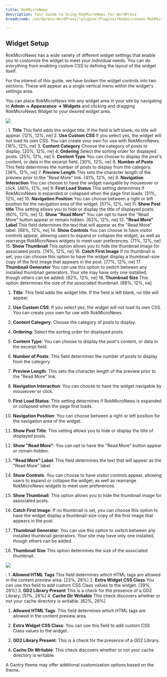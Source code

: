 ```yaml
---
title: RokMicroNews
description: Your Guide to Using RokMicroNews for WordPress
breadcrumb: /wordpress:WordPress/!plugins:Plugins/!Rokmicronews:RokMicroNews

---
```


Widget Setup
-----
RokMicroNews has a wide variety of different widget settings that enable you to customize the widget to meet your individual needs. You can do everything from enabling custom CSS to defining the layout of the widget itself. 

For the interest of this guide, we have broken the widget controls into two sections. These will appear as a single vertical menu within the widget's settings area.

You can place RokMicroNews into any widget area in your site by navigating to **Admin -> Appearance -> Widgets** and clicking and dragging RokMicroNews Widget to your desired widget area.

![][widget1]

:   1. **Title** This field adds the widget title. If the field is left blank, no title will appear. [12%, 12%, ne]
    2. **Use Custom CSS** If you select yes, the widget will not load its own CSS. You can create your own for use with RokMicroNews. [16%, 12%, ne]
    3. **Content Category** Choose the category of posts to display. [20%, 12%, ne]
    4. **Ordering** Select the sorting order for displayed posts. [25%, 12%, ne]
    5. **Content Type** You can choose to display the post's content, or data in the excerpt field. [30%, 12%, ne]
    6. **Number of Posts** This field determines the number of posts to display from the category. [36%, 12%, ne]
    7. **Preview Length** This sets the character length of the preview prior to the "Read More" link. [41%, 12%, ne]
    8. **Navigation Interaction** You can choose to have the widget navigable by mouseover or click. [46%, 12%, ne]
    9. **First Load Status** This setting determines if RokMicroNews is expanded or collapsed when the page first loads. [51%, 12%, ne]
    10. **Navigation Position** You can choose between a right or left position for the navigation area of the widget. [57%, 12%, ne]
    11. **Show Post title** This setting allows you to hide or display the title of displayed posts. [60%, 12%, ne]
    12. **Show "Read More"** You can opt to have the "Read More" button appear or remain hidden. [63%, 12%, ne]
    13. **"Read More" Label** This field determines the text that will appear as the "Read More" label. [68%, 12%, ne]
    14. **Show Controls** You can choose to have visitor controls appear, allowing users to expand or collapse the widget, as well as rearrange RokMicroNews widgets to meet user preferences. [71%, 12%, ne]
    15. **Show Thumbnail** This option allows you to hide the thumbnail image for associated posts. [74%, 12%, ne]
    16. **Catch First Image** If no thumbnail is set, you can choose this option to have the widget display a thumbnail-size copy of the first image that appears in the post. [77%, 12%, ne]
    17. **Thumbnail Generator** You can use this option to switch between any installed thumbnail generators. Your site may have only one installed, though others can be added. [82%, 12%, ne]
    18. **Thumbnail Size** This option determines the size of the associated thumbnail. [88%, 12%, ne]

1. **Title**: This field adds the widget title. If the field is left blank, no title will appear.

2. **Use Custom CSS**: If you select yes, the widget will not load its own CSS. You can create your own for use with RokMicroNews.

3. **Content Category**: Choose the category of posts to display.

4. **Ordering**: Select the sorting order for displayed posts.

5. **Content Type**: You can choose to display the post's content, or data in the excerpt field.

6. **Number of Posts**: This field determines the number of posts to display from the category.

7. **Preview Length**: This sets the character length of the preview prior to the "Read More" link.

8. **Navigation Interaction**: You can choose to have the widget navigable by mouseover or click.

9. **First Load Status**: This setting determines if RokMicroNews is expanded or collapsed when the page first loads.

10. **Navigation Position**: You can choose between a right or left position for the navigation area of the widget.

11. **Show Post Title**: This setting allows you to hide or display the title of displayed posts.

12. **Show "Read More"**: You can opt to have the "Read More" button appear or remain hidden.

13. **"Read More" Label**: This field determines the text that will appear as the "Read More" label.

14. **Show Controls**: You can choose to have visitor controls appear, allowing users to expand or collapse the widget, as well as rearrange RokMicroNews widgets to meet user preferences.

15. **Show Thumbnail**: This option allows you to hide the thumbnail image for associated posts.

16. **Catch First Image**: If no thumbnail is set, you can choose this option to have the widget display a thumbnail-size copy of the first image that appears in the post.

17. **Thumbnail Generator**: You can use this option to switch between any installed thumbnail generators. Your site may have only one installed, though others can be added.

18. **Thumbnail Size** This option determines the size of the associated thumbnail.

![][widget3]

:   1. **Allowed HTML Tags** This field determines which HTML tags are allowed in the content preview area. [23%, 28%]
    2. **Extra Widget CSS Class** You can use this field to add custom CSS Class values to the widget. [39%, 28%]
    3. **GD2 Library Present** This is a check for the presence of a GD2 Library. [51%, 28%]
    4. **Cache Dir Writable** This check discovers whether or not your cache directory is writable. [62%, 28%]

1. **Allowed HTML Tags**: This field determines which HTML tags are allowed in the content preview area. 

2. **Extra Widget CSS Class**: You can use this field to add custom CSS Class values to the widget.

3. **GD2 Library Present**: This is a check for the presence of a GD2 Library.

4. **Cache Dir Writable**: This check discovers whether or not your cache directory is writable.

A Gantry theme may offer additional customization options based on the theme.

[widget1]: assets/wp_rokmicronews_widget_1.png
[widget2]: assets/wp_rokmicronews_widget_2.png
[widget3]: assets/wp_rokmicronews_widget_3.png
[rokmicronews-download]: https://rockettheme.com/wordpress-downloads/plugins/club/2618-rokmicronews
[feature]: assets/rokmicronews.jpg